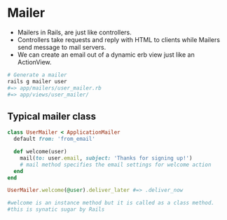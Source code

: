 



# Mailer
- Mailers in Rails, are just like controllers. 
- Controllers take requests and reply with HTML to clients while Mailers send message to mail servers.
- We can create an email out of a dynamic erb view just like an ActionView.

```ruby
# Generate a mailer
rails g mailer user
#=> app/mailers/user_mailer.rb
#=> app/views/user_mailer/
```

## Typical mailer class
```ruby
class UserMailer < ApplicationMailer
  default from: 'from_email'

  def welcome(user)
    mail(to: user.email, subject: 'Thanks for signing up!')
    # mail method specifies the email settings for welcome action
  end
end

UserMailer.welcome(@user).deliver_later #=> .deliver_now

#welcome is an instance method but it is called as a class method.
#this is synatic sugar by Rails
```
